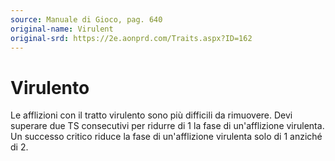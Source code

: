 ```yaml
---
source: Manuale di Gioco, pag. 640
original-name: Virulent
original-srd: https://2e.aonprd.com/Traits.aspx?ID=162
---
```


# Virulento

Le afflizioni con il tratto virulento sono più difficili da rimuovere. Devi
superare due TS consecutivi per ridurre di 1 la fase di un'afflizione virulenta.
Un successo critico riduce la fase di un'afflizione virulenta solo di 1 anziché
di 2.
